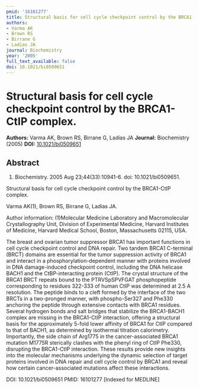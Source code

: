 ```yaml
---
pmid: '16101277'
title: Structural basis for cell cycle checkpoint control by the BRCA1-CtIP complex.
authors:
- Varma AK
- Brown RS
- Birrane G
- Ladias JA
journal: Biochemistry
year: '2005'
full_text_available: false
doi: 10.1021/bi0509651
---
```


# Structural basis for cell cycle checkpoint control by the BRCA1-CtIP complex.
**Authors:** Varma AK, Brown RS, Birrane G, Ladias JA
**Journal:** Biochemistry (2005)
**DOI:** [10.1021/bi0509651](https://doi.org/10.1021/bi0509651)

## Abstract

1. Biochemistry. 2005 Aug 23;44(33):10941-6. doi: 10.1021/bi0509651.

Structural basis for cell cycle checkpoint control by the BRCA1-CtIP complex.

Varma AK(1), Brown RS, Birrane G, Ladias JA.

Author information:
(1)Molecular Medicine Laboratory and Macromolecular Crystallography Unit, 
Division of Experimental Medicine, Harvard Institutes of Medicine, Harvard 
Medical School, Boston, Massachusetts 02115, USA.

The breast and ovarian tumor suppressor BRCA1 has important functions in cell 
cycle checkpoint control and DNA repair. Two tandem BRCA1 C-terminal (BRCT) 
domains are essential for the tumor suppression activity of BRCA1 and interact 
in a phosphorylation-dependent manner with proteins involved in DNA 
damage-induced checkpoint control, including the DNA helicase BACH1 and the 
CtBP-interacting protein (CtIP). The crystal structure of the BRCA1 BRCT repeats 
bound to the PTRVSpSPVFGAT phosphopeptide corresponding to residues 322-333 of 
human CtIP was determined at 2.5 A resolution. The peptide binds to a cleft 
formed by the interface of the two BRCTs in a two-pronged manner, with 
phospho-Ser327 and Phe330 anchoring the peptide through extensive contacts with 
BRCA1 residues. Several hydrogen bonds and salt bridges that stabilize the 
BRCA1-BACH1 complex are missing in the BRCA1-CtIP interaction, offering a 
structural basis for the approximately 5-fold lower affinity of BRCA1 for CtIP 
compared to that of BACH1, as determined by isothermal titration calorimetry. 
Importantly, the side chain of Arg1775 in the cancer-associated BRCA1 mutation 
M1775R sterically clashes with the phenyl ring of CtIP Phe330, disrupting the 
BRCA1-CtIP interaction. These results provide new insights into the molecular 
mechanisms underlying the dynamic selection of target proteins involved in DNA 
repair and cell cycle control by BRCA1 and reveal how certain cancer-associated 
mutations affect these interactions.

DOI: 10.1021/bi0509651
PMID: 16101277 [Indexed for MEDLINE]

